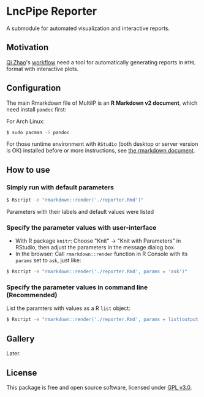 LncPipe Reporter
================

A submodule for automated visualization and interactive reports.

Motivation
----------

[Qi Zhao](https://github.com/likelet)'s [workflow](git.oschina.net/likelet/workflow) need a tool for automatically generating reports in `HTML` format with interactive plots.

Configuration
-------------

The main Rmarkdown file of MultiIP is an **R Markdown v2 document**, which need install `pandoc` first:

For Arch Linux:

``` bash
$ sudo pacman -S pandoc
```

For those runtime environment with `RStudio` (both desktop or server version is OK) installed before or more instructions, see [the rmarkdown document](https://github.com/rstudio/rmarkdown/blob/master/PANDOC.md).

How to use
----------

### Simply run with default parameters

``` bash
$ Rscript -e "rmarkdown::render('./reporter.Rmd')"
```

Parameters with their labels and default values were listed

### Specify the parameter values with user-interface

-   With R package `knitr`: Choose "Knit" -&gt; "Knit with Parameters" in RStudio, then adjust the parameters in the message dialog box.
-   In the browser: Call `rmarkdown::render` function in R Console with its `params` set to `ask`, just like:

``` bash
$ Rscript -e "rmarkdown::render('./reporter.Rmd', params = 'ask')"
```

### Specify the parameter values in command line (Recommended)

List the paramters with values as a R `list` object:

``` bash
$ Rscript -e "rmarkdown::render('./reporter.Rmd', params = list(output = 'output.html'))"
```

Gallery
-------

Later.

License
-------

This package is free and open source software, licensed under [GPL v3.0](https://github.com/bioinformatist/multiIP/blob/master/LICENSE).
